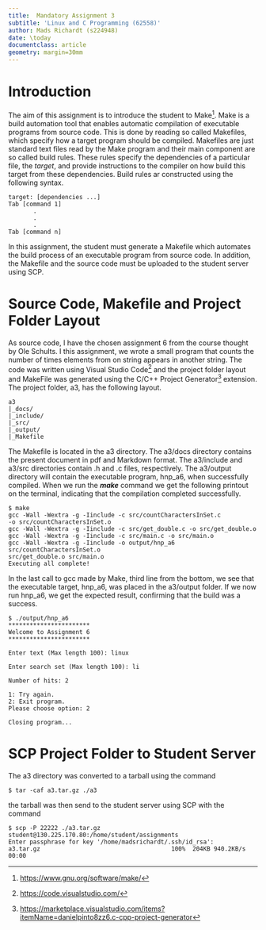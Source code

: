 ```yaml
---
title:  Mandatory Assignment 3
subtitle: 'Linux and C Programming (62558)'
author: Mads Richardt (s224948)
date: \today
documentclass: article
geometry: margin=30mm
---
```


# Introduction
The aim of this assignment is to introduce the student to Make[^1]. Make is a build automation tool that enables automatic compilation of executable programs from source code. This is done by reading so called Makefiles, which specify how a target program should be compiled. Makefiles are just standard text files read by the Make program and their main component are so called build rules. These rules specify the dependencies of a particular file, the *target*, and provide instructions to the compiler on how build this target from these dependencies. Build rules ar constructed using the following syntax.
```
target: [dependencies ...]
Tab [command 1]
	   .
	   .
	   .
Tab [command n]
``` 
In this assignment, the student must generate a Makefile which automates the build process of an executable program from source code. In addition,  the Makefile and the source code must be uploaded to the student server using SCP.

# Source Code, Makefile and Project Folder Layout
As source code, I have the chosen assignment 6 from the course thought by Ole Schults. I this assignment, we wrote a small program that counts the number of times elements from on string appears in another string. The code was written using Visual Studio Code[^2] and the project folder layout and MakeFile was generated using the C/C++ Project Generator[^3] extension. The project folder, a3, has the following layout.

```
a3
|_docs/
|_include/
|_src/
|_output/
|_Makefile
```
The Makefile is located in the a3 directory. The a3/docs directory contains the present document in pdf and Markdown format. The a3/include and a3/src directories contain .h and .c files, respectively. The a3/output directory will contain the executable program, hnp_a6, when successfully compiled. When we run the ***make*** command we get the following printout on the terminal, indicating that the compilation completed successfully.  
```
$ make
gcc -Wall -Wextra -g -Iinclude -c src/countCharactersInSet.c 
-o src/countCharactersInSet.o
gcc -Wall -Wextra -g -Iinclude -c src/get_double.c -o src/get_double.o
gcc -Wall -Wextra -g -Iinclude -c src/main.c -o src/main.o
gcc -Wall -Wextra -g -Iinclude -o output/hnp_a6 src/countCharactersInSet.o 
src/get_double.o src/main.o 
Executing all complete!
``` 
In the last call to gcc made by Make, third line from the bottom, we see that the executable target, hnp_a6, was placed in the a3/output folder. If we now run hnp_a6, we get the expected result, confirming that the build was a success.

```
$ ./output/hnp_a6
***********************
Welcome to Assignment 6
***********************

Enter text (Max length 100): linux

Enter search set (Max length 100): li

Number of hits: 2

1: Try again.
2: Exit program.
Please choose option: 2

Closing program...
```

# SCP Project Folder to Student Server 
The a3 directory was converted to a tarball using the command
```
$ tar -caf a3.tar.gz ./a3 
```
the tarball was then send to the student server using SCP with the command
```
$ scp -P 22222 ./a3.tar.gz student@130.225.170.80:/home/student/assignments
Enter passphrase for key '/home/madsrichardt/.ssh/id_rsa': 
a3.tar.gz                                     100%  204KB 940.2KB/s   00:00 
```

[^1]: https://www.gnu.org/software/make/
[^2]: https://code.visualstudio.com/
[^3]: https://marketplace.visualstudio.com/items?itemName=danielpinto8zz6.c-cpp-project-generator